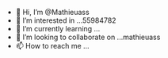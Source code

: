 - 👋 Hi, I’m @Mathieuass
- 👀 I’m interested in ...55984782
- 🌱 I’m currently learning ...
- 💞️ I’m looking to collaborate on ...mathieuass
- 📫 How to reach me ...

<!---
Mathieuass/Mathieuass is a ✨ special ✨ repository because its `README.md` (this file) appears on your GitHub profile.
You can click the Preview link to take a look at your changes.
--->
